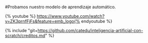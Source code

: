 #Probamos nuestro modelo de aprendizaje automático.

{% youtube %} https://www.youtube.com/watch?v=ZK3prnfFjFs&feature=emb_logo{% endyoutube %} 

{% include "git+https://github.com/catedu/inteligencia-artificial-con-scratch/creditos.md" %}